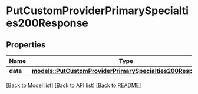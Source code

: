 # PutCustomProviderPrimarySpecialties200Response

## Properties

Name | Type | Description | Notes
------------ | ------------- | ------------- | -------------
**data** | [**models::PutCustomProviderPrimarySpecialties200ResponseData**](putCustomProviderPrimarySpecialties_200_response_data.md) |  | 

[[Back to Model list]](../README.md#documentation-for-models) [[Back to API list]](../README.md#documentation-for-api-endpoints) [[Back to README]](../README.md)


